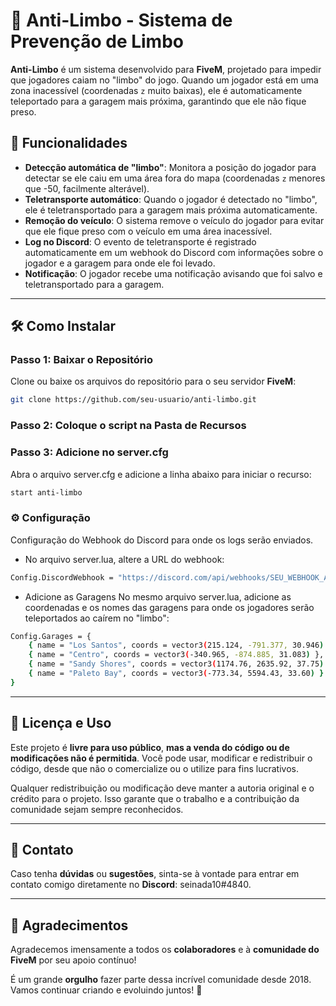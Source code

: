 # 🚨 Anti-Limbo - Sistema de Prevenção de Limbo

**Anti-Limbo** é um sistema desenvolvido para **FiveM**, projetado para impedir que jogadores caiam no "limbo" do jogo. 
Quando um jogador está em uma zona inacessível (coordenadas `z` muito baixas), ele é automaticamente teleportado para a garagem mais próxima, garantindo que ele não fique preso.

## 📌 Funcionalidades

- **Detecção automática de "limbo"**: Monitora a posição do jogador para detectar se ele caiu em uma área fora do mapa (coordenadas `z` menores que -50, facilmente alterável).
- **Teletransporte automático**: Quando o jogador é detectado no "limbo", ele é teletransportado para a garagem mais próxima automaticamente.
- **Remoção do veículo**: O sistema remove o veículo do jogador para evitar que ele fique preso com o veículo em uma área inacessível.
- **Log no Discord**: O evento de teletransporte é registrado automaticamente em um webhook do Discord com informações sobre o jogador e a garagem para onde ele foi levado.
- **Notificação**: O jogador recebe uma notificação avisando que foi salvo e teletransportado para a garagem.

---

## 🛠️ Como Instalar

### Passo 1: Baixar o Repositório

Clone ou baixe os arquivos do repositório para o seu servidor **FiveM**:

```bash
git clone https://github.com/seu-usuario/anti-limbo.git
```
### Passo 2: Coloque o script na Pasta de Recursos

### Passo 3: Adicione no server.cfg

Abra o arquivo server.cfg e adicione a linha abaixo para iniciar o recurso:

```bash
start anti-limbo
```

### ⚙️ Configuração
Configuração do Webhook do Discord para onde os logs serão enviados. 

- No arquivo server.lua, altere a URL do webhook:
```bash
Config.DiscordWebhook = "https://discord.com/api/webhooks/SEU_WEBHOOK_AQUI"
```
- Adicione as Garagens
No mesmo arquivo server.lua, adicione as coordenadas e os nomes das garagens para onde os jogadores serão teleportados ao caírem no "limbo":

```bash
Config.Garages = {
    { name = "Los Santos", coords = vector3(215.124, -791.377, 30.946) },
    { name = "Centro", coords = vector3(-340.965, -874.885, 31.083) },
    { name = "Sandy Shores", coords = vector3(1174.76, 2635.92, 37.75) },
    { name = "Paleto Bay", coords = vector3(-773.34, 5594.43, 33.60) }
}
```
---

## 🔑 Licença e Uso

Este projeto é **livre para uso público**, **mas a venda do código ou de modificações não é permitida**. Você pode usar, modificar e redistribuir o código, desde que não o comercialize ou o utilize para fins lucrativos.

Qualquer redistribuição ou modificação deve manter a autoria original e o crédito para o projeto. Isso garante que o trabalho e a contribuição da comunidade sejam sempre reconhecidos.

---

## 📩 Contato

Caso tenha **dúvidas** ou **sugestões**, sinta-se à vontade para entrar em contato comigo diretamente no **Discord**: seinada10#4840.

---

## 🌟 Agradecimentos

Agradecemos imensamente a todos os **colaboradores** e à **comunidade do FiveM** por seu apoio contínuo!  

É um grande **orgulho** fazer parte dessa incrível comunidade desde 2018. Vamos continuar criando e evoluindo juntos! 🙌

